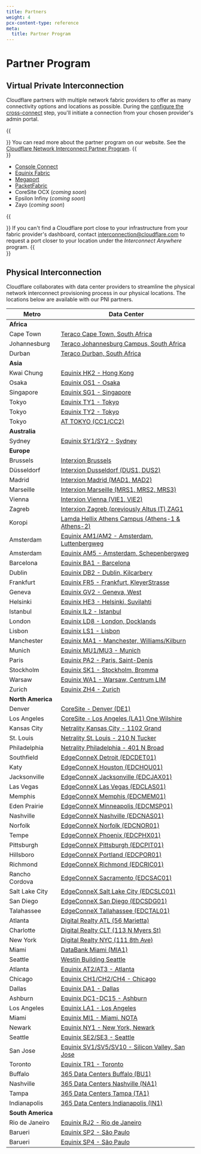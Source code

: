 ```yaml
---
title: Partners
weight: 4
pcx-content-type: reference
meta:
  title: Partner Program
---
```


# Partner Program

## Virtual Private Interconnection

Cloudflare partners with multiple network fabric providers to offer as many connectivity options and locations as possible. During the [configure the cross-connect](/set-up-cni/configure-cross-connect) step, you'll initiate a connection from your chosen provider's admin portal.

{{<Aside type="note">}}
You can read more about the partner program on our website. See
the [Cloudflare Network Interconnect Partner Program](https://www.cloudflare.com/network-interconnect-partnerships/).
{{</Aside>}}

- [Console Connect](/partners/console-connect)
- [Equinix Fabric](/partners/equinix-fabric)
- [Megaport](/partners/megaport)
- [PacketFabric](/partners/packet-fabric)
- CoreSite OCX (_coming soon_)
- Epsilon Infiny (_coming soon_)
- Zayo (_coming soon_)

{{<Aside type="note">}}
If you can't find a Cloudflare port close to your infrastructure from your fabric provider's dashboard, contact interconnection@cloudflare.com to request a port closer to your location under the _Interconnect Anywhere_ program.
{{</Aside>}}

## Physical Interconnection

Cloudflare collaborates with data center providers to streamline the physical network interconnect provisioning process in our physical locations. The locations below are available with our PNI partners.

| Metro             | Data Center                                                                            |
| ----------------- | -------------------------------------------------------------------------------------- |
| **Africa**        |
| Cape Town         | [Teraco Cape Town, South Africa](https://www.peeringdb.com/fac/1225)                   |
| Johannesburg      | [Teraco Johannesburg Campus, South Africa](https://www.peeringdb.com/fac/850)          |
| Durban            | [Teraco Durban, South Africa](https://www.peeringdb.com/fac/1289)                      |
| **Asia**          |
| Kwai Chung        | [Equinix HK2 - Hong Kong](https://www.peeringdb.com/fac/1118)                          |
| Osaka             | [Equinix OS1 - Osaka](https://www.peeringdb.com/fac/1791)                              |
| Singapore         | [Equinix SG1 - Singapore](https://www.peeringdb.com/fac/282)                           |
| Tokyo             | [Equinix TY1 - Tokyo](https://www.peeringdb.com/fac/168)                               |
| Tokyo             | [Equinix TY2 - Tokyo](https://www.peeringdb.com/fac/452)                               |
| Tokyo             | [AT TOKYO (CC1/CC2)](https://www.peeringdb.com/fac/738)                                |
| **Australia**     |
| Sydney            | [Equinix SY1/SY2 - Sydney](https://www.peeringdb.com/fac/131)                          |
| **Europe**        |
| Brussels          | [Interxion Brussels](https://www.peeringdb.com/fac/68)                                 |
| Düsseldorf        | [Interxion Dusseldorf (DUS1, DUS2)](https://www.peeringdb.com/fac/106)                 |
| Madrid            | [Interxion Madrid (MAD1, MAD2)](https://www.peeringdb.com/fac/130)                     |
| Marseille         | [Interxion Marseille (MRS1, MRS2, MRS3)](https://www.peeringdb.com/fac/226)            |
| Vienna            | [Interxion Vienna (VIE1, VIE2)](https://www.peeringdb.com/fac/67)                      |
| Zagreb            | [Interxion Zagreb (previously Altus IT) ZAG1](https://www.peeringdb.com/fac/1368)      |
| Koropi            | [Lamda Hellix Athens Campus (Athens-1 & Athens-2)](https://www.peeringdb.com/fac/1949) |
| Amsterdam         | [Equinix AM1/AM2 - Amsterdam, Luttenbergweg](https://www.peeringdb.com/fac/375)        |
| Amsterdam         | [Equinix AM5 - Amsterdam, Schepenbergweg](https://www.peeringdb.com/fac/1236)          |
| Barcelona         | [Equinix BA1 - Barcelona](https://www.peeringdb.com/fac/122)                           |
| Dublin            | [Equinix DB2 - Dublin, Kilcarbery](https://www.peeringdb.com/fac/178)                  |
| Frankfurt         | [Equinix FR5 - Frankfurt, KleyerStrasse](https://www.peeringdb.com/fac/60)             |
| Geneva            | [Equinix GV2 - Geneva, West](https://www.peeringdb.com/fac/826)                        |
| Helsinki          | [Equinix HE3 - Helsinki, Suvilahti](https://www.peeringdb.com/fac/1457)                |
| Istanbul          | [Equinix IL2 - Istanbul](https://www.peeringdb.com/fac/4148)                           |
| London            | [Equinix LD8 - London, Docklands](https://www.peeringdb.com/fac/45)                    |
| Lisbon            | [Equinix LS1 - Lisbon](https://www.peeringdb.com/fac/126)                              |
| Manchester        | [Equinix MA1 - Manchester, Williams/Kilburn](https://www.peeringdb.com/fac/76)         |
| Munich            | [Equinix MU1/MU3 - Munich](https://www.peeringdb.com/fac/480)                          |
| Paris             | [Equinix PA2 - Paris, Saint-Denis](https://www.peeringdb.com/fac/306)                  |
| Stockholm         | [Equinix SK1 - Stockholm, Bromma](https://www.peeringdb.com/fac/156)                   |
| Warsaw            | [Equinix WA1 - Warsaw, Centrum LIM](https://www.peeringdb.com/fac/509)                 |
| Zurich            | [Equinix ZH4 - Zurich](https://www.peeringdb.com/fac/833)                              |
| **North America** |
| Denver            | [CoreSite - Denver (DE1)](https://www.peeringdb.com/fac/389)                           |
| Los Angeles       | [CoreSite - Los Angeles (LA1) One Wilshire](https://www.peeringdb.com/fac/19)          |
| Kansas City       | [Netrality Kansas City - 1102 Grand](https://www.peeringdb.com/fac/435)                |
| St. Louis         | [Netrality St. Louis - 210 N Tucker](https://www.peeringdb.com/fac/1978)               |
| Philadelphia      | [Netrality Philadelphia - 401 N Broad](https://www.peeringdb.com/fac/2111)             |
| Southfield        | [EdgeConneX Detroit (EDCDET01)](https://www.peeringdb.com/fac/1927)                    |
| Katy              | [EdgeConneX Houston (EDCHOU01)](https://www.peeringdb.com/fac/1910)                    |
| Jacksonville      | [EdgeConneX Jacksonville (EDCJAX01)](https://www.peeringdb.com/fac/2076)               |
| Las Vegas         | [EdgeConneX Las Vegas (EDCLAS01)](https://www.peeringdb.com/fac/1918)                  |
| Memphis           | [EdgeConneX Memphis (EDCMEM01)](https://www.peeringdb.com/fac/1930)                    |
| Eden Prairie      | [EdgeConneX Minneapolis (EDCMSP01)](https://www.peeringdb.com/fac/2601)                |
| Nashville         | [EdgeConneX Nashville (EDCNAS01)](https://www.peeringdb.com/fac/1924)                  |
| Norfolk           | [EdgeConneX Norfolk (EDCNOR01)](https://www.peeringdb.com/fac/1921)                    |
| Tempe             | [EdgeConneX Phoenix (EDCPHX01)](https://www.peeringdb.com/fac/1917)                    |
| Pittsburgh        | [EdgeConneX Pittsburgh (EDCPIT01)](https://www.peeringdb.com/fac/1925)                 |
| Hillsboro         | [EdgeConneX Portland (EDCPOR01)](https://www.peeringdb.com/fac/1922)                   |
| Richmond          | [EdgeConneX Richmond (EDCRIC01)](https://www.peeringdb.com/fac/2075)                   |
| Rancho Cordova    | [EdgeConneX Sacramento (EDCSAC01)](https://www.peeringdb.com/fac/1926)                 |
| Salt Lake City    | [EdgeConneX Salt Lake City (EDCSLC01)](https://www.peeringdb.com/fac/2077)             |
| San Diego         | [EdgeConneX San Diego (EDCSDG01)](https://www.peeringdb.com/fac/1928)                  |
| Talahassee        | [EdgeConneX Tallahassee (EDCTAL01)](https://www.peeringdb.com/fac/2074)                |
| Atlanta           | [Digital Realty ATL (56 Marietta)](https://www.peeringdb.com/fac/125)                  |
| Charlotte         | [Digital Realty CLT (113 N Myers St)](https://www.peeringdb.com/fac/4770)              |
| New York          | [Digital Realty NYC (111 8th Ave)](https://www.peeringdb.com/fac/16)                   |
| Miami             | [DataBank Miami (MIA1)](https://www.peeringdb.com/fac/1718)                            |
| Seattle           | [Westin Building Seattle](https://www.peeringdb.com/fac/71)                            |
| Atlanta           | [Equinix AT2/AT3 - Atlanta](https://www.peeringdb.com/fac/11)                          |
| Chicago           | [Equinix CH1/CH2/CH4 - Chicago](https://www.peeringdb.com/fac/7)                       |
| Dallas            | [Equinix DA1 - Dallas](https://www.peeringdb.com/fac/4)                                |
| Ashburn           | [Equinix DC1-DC15 - Ashburn](https://www.peeringdb.com/fac/1)                          |
| Los Angeles       | [Equinix LA1 - Los Angeles](https://www.peeringdb.com/fac/8)                           |
| Miami             | [Equinix MI1 - Miami, NOTA](https://www.peeringdb.com/fac/15)                          |
| Newark            | [Equinix NY1 - New York, Newark](https://www.peeringdb.com/fac/9)                      |
| Seattle           | [Equinix SE2/SE3 - Seattle](https://www.peeringdb.com/fac/86)                          |
| San Jose          | [Equinix SV1/SV5/SV10 - Silicon Valley, San Jose](https://www.peeringdb.com/fac/6)     |
| Toronto           | [Equinix TR1 - Toronto](https://www.peeringdb.com/fac/12)                              |
| Buffalo           | [365 Data Centers Buffalo (BU1)](https://www.peeringdb.com/fac/2087)                   |
| Nashville         | [365 Data Centers Nashville (NA1)](https://www.peeringdb.com/fac/561)                  |
| Tampa             | [365 Data Centers Tampa (TA1)](https://www.peeringdb.com/fac/2086)                     |
| Indianapolis      | [365 Data Centers Indianapolis (IN1)](https://www.peeringdb.com/fac/2018)              |
| **South America** |
| Rio de Janeiro    | [Equinix RJ2 - Rio de Janeiro](https://www.peeringdb.com/fac/1899)                     |
| Barueri           | [Equinix SP2 - São Paulo](https://www.peeringdb.com/fac/1283)                          |
| Barueri           | [Equinix SP4 - São Paulo](https://www.peeringdb.com/fac/165)                           |